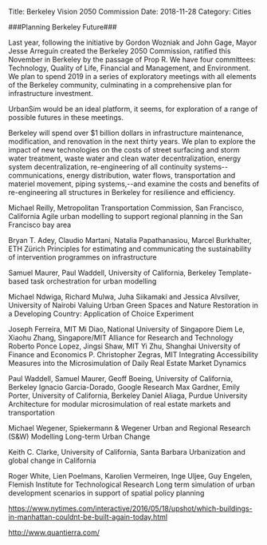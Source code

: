 Title: Berkeley Vision 2050 Commission
Date: 2018-11-28
Category: Cities




###Planning Berkeley Future###



Last year, following the initiative by Gordon Wozniak and John Gage, Mayor Jesse Arreguín created the Berkeley 2050 Commission, ratified this November in Berkeley by the passage of Prop R.  We have four committees: Technology, Quality of Life, Financial and Management, and Environment. We plan to spend 2019 in a series of exploratory meetings with all elements of the Berkeley community, culminating in a comprehensive plan for infrastructure investment.

UrbanSim would be an ideal platform, it seems, for exploration of a range of possible futures in these meetings.

Berkeley will spend over $1 billion dollars in infrastructure maintenance, modification, and renovation in the next thirty years. We plan to explore the impact of new technologies on the costs of street surfacing and storm water treatment, waste water and clean water decentralization, energy system decentralization, re-engineering of all continuity systems--communications, energy distribution, water flows, transportation and materiel movement, piping systems,--and examine the costs and benefits of re-engineering all structures in Berkeley for resilience and efficiency.


Michael Reilly, Metropolitan Transportation Commission, San Francisco, California
Agile urban modelling to support regional planning in the San Francisco bay area

Bryan T. Adey, Claudio Martani, Natalia Papathanasiou, Marcel Burkhalter, ETH
Zürich
Principles for estimating and communicating the sustainability of intervention programmes
on infrastructure

Samuel Maurer, Paul Waddell, University of California, Berkeley
Template-based task orchestration for urban modelling

Michael Ndwiga, Richard Mulwa, Juha Siikamaki and Jessica Alvsilver, University of
Nairobi
Valuing Urban Green Spaces and Nature Restoration in a Developing Country: Application
of Choice Experiment

Joseph Ferreira, MIT
Mi Diao, National University of Singapore
Diem Le, Xiaohu Zhang, Singapore/MIT Alliance for Research and Technology
Roberto Ponce Lopez, Jingsi Shaw, MIT
Yi Zhu, Shanghai University of Finance and Economics
P. Christopher Zegras, MIT
Integrating Accessibility Measures into the Microsimulation of Daily Real Estate Market
Dynamics

Paul Waddell, Samuel Maurer, Geoff Boeing, University of California, Berkeley
Ignacio Garcia-Dorado, Google Research
Max Gardner, Emily Porter, University of California, Berkeley
Daniel Aliaga, Purdue University
Architecture for modular microsimulation of real estate markets and transportation

Michael Wegener, Spiekermann & Wegener Urban and Regional Research (S&W)
Modelling Long-term Urban Change


Keith C. Clarke, University of California, Santa Barbara
Urbanization and global change in California


Roger White, Lien Poelmans, Karolien Vermeiren, Inge Uljee, Guy Engelen, Flemish
Institute for Technological Research
Long term simulation of urban development scenarios in support of spatial policy planning

https://www.nytimes.com/interactive/2016/05/18/upshot/which-buildings-in-manhattan-couldnt-be-built-again-today.html

http://www.quantierra.com/
